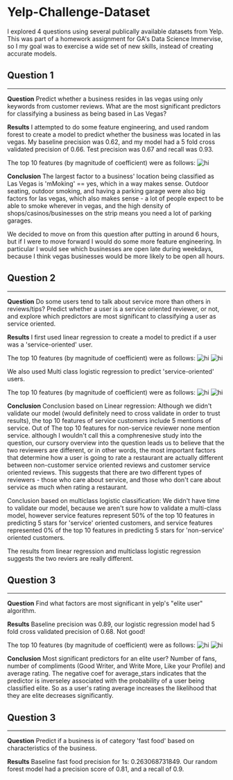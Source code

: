 # Yelp-Challenge-Dataset

I explored 4 questions using several publically available datasets from Yelp. This was part of a homework assignment for GA's Data Science Immervise, so I my goal was to exercise a wide set of new skills, instead of creating accurate models. 

## Question 1
---
**Question**
Predict whether a business resides in las vegas using only keywords from customer reviews. What are the most significant predictors for classifying a business as being based in Las Vegas?

**Results**
I attempted to do some feature engineering, and used random forest to create a model to predict whether the business was located in las vegas. My baseline precision was 0.62, and my model had a 5 fold cross validated precision of 0.66. Test precision was 0.67 and recall was 0.93. 

The top 10 features (by magnitude of coefficient) were as follows:
<img src="./q1_random_forest_top_10_features.png" alt="hi" class="inline"/>

**Conclusion**
The largest factor to a business' location being classified as Las Vegas is 'mMoking' == yes, which in a way makes sense. Outdoor seating, outdoor smoking, and having a parking garage were also big factors for las vegas, which also makes sense - a lot of people expect to be able to smoke wherever in vegas, and the high density of shops/casinos/businesses on the strip means you need a lot of parking garages.

We decided to move on from this question after putting in around 6 hours, but if I were to move forward I would do some more feature engineering. In particular I would see which businesses are open late during weekdays, because I think vegas businesses would be more likely to be open all hours. 


## Question 2
---
**Question**
Do some users tend to talk about service more than others in reviews/tips? Predict whether a user is a service oriented reviewer, or not, and explore which predictors are most significant to classifying a user as service oriented. 

**Results**
I first used linear regression to create a model to predict if a user was a 'service-oriented' user. 

The top 10 features (by magnitude of coefficient) were as follows:
<img src="./q2_feature_importances_for_linear_regression_for_service_reviewers.png" alt="hi" class="inline"/>
<img src="./q2_feature_importances_for_linear_regression_for_non_service_reviewers.png" alt="hi" class="inline"/>

We also used Multi class logistic regression to predict 'service-oriented' users.

The top 10 features (by magnitude of coefficient) were as follows:
<img src="./q2_service_features_logistic.png" alt="hi" class="inline"/>
<img src="./q2_non_service_features_logistic.png" alt="hi" class="inline"/>

**Conclusion**
Conclusion based on Linear regression: Although we didn't validate our model (would definitely need to cross validate in order to trust results), the top 10 features of service customers include 5 mentions of service. Out of The top 10 features for non-service reviewer none mention service. although I wouldn't call this a comphrenesive study into the question, our cursory overview into the question leads us to believe that the two reviewers are different, or in other words, the most important factors that determine how a user is going to rate a restaurant are actually different between non-customer service oriented reviews and customer service oriented reviews. This suggests that there are two different types of reviewers - those who care about service, and those who don't care about service as much when rating a restaurant.

Conclusion based on multiclass logistic classification: We didn't have time to validate our model, because we aren't sure how to validate a multi-class model, however service features represent 50% of the top 10 features in predicting 5 stars for 'service' oriented customers, and service features represented 0% of the top 10 features in predicting 5 stars for 'non-service' oriented customers.

The results from linear regression and multiclass logistic regression suggests the two reviers are really different.



## Question 3
---
**Question**
Find what factors are most significant in yelp's "elite user" algorithm. 

**Results**
Baseline precision was 0.89, our logistic regression model had 5 fold cross validated precision of 0.68. Not good!

The top 10 features (by magnitude of coefficient) were as follows:
<img src="./q3_coefficients_of_logistic_classifier_for_elite_status_all_predictors.png" alt="hi" class="inline"/>
<img src="./q3_top_5predictors_of_elite_yelpers_using_all_predictors.png" alt="hi" class="inline"/>


**Conclusion**
Most significant predictors for an elite user? Number of fans, number of compliments (Good Writer, and Write More, Like your Profile) and average rating. The negative coef for average_stars indicates that the predictor is inverseley associated with the probability of a user being classified elite. So as a user's rating average increases the likelihood that they are elite decreases significantly.


## Question 3
---
**Question**
Predict if a business is of category 'fast food' based on characteristics of the business. 

**Results**
Baseline fast food precision for 1s: 0.263068731849. Our random forest model had a precision score of 0.81, and a recall of 0.9. 



